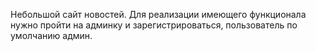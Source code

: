 Небольшой сайт новостей.
Для реализации имеющего функционала нужно пройти на админку и зарегистрироваться, пользователь по умолчанию админ.
